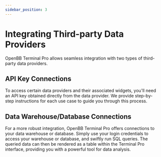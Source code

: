 ```yaml
---
sidebar_position: 3
---
```


# Integrating Third-party Data Providers

OpenBB Terminal Pro allows seamless integration with two types of third-party data providers.

## API Key Connections

To access certain data providers and their associated widgets, you'll need an API key obtained directly from the data provider. We provide step-by-step instructions for each use case to guide you through this process.

## Data Warehouse/Database Connections

For a more robust integration, OpenBB Terminal Pro offers connections to your data warehouse or database. Simply use your login credentials to access your warehouse or database, and swiftly run SQL queries. The queried data can then be rendered as a table within the Terminal Pro interface, providing you with a powerful tool for data analysis.
